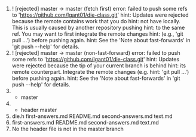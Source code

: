 1.  ! [rejected]        master -> master (fetch first)
    error: failed to push some refs to 'https://github.com/Igant01/die-class.git'
    hint: Updates were rejected because the remote contains work that you do
    hint: not have locally. This is usually caused by another repository pushing
    hint: to the same ref. You may want to first integrate the remote changes
    hint: (e.g., 'git pull ...') before pushing again.
    hint: See the 'Note about fast-forwards' in 'git push --help' for details.
2. ! [rejected]        master -> master (non-fast-forward)
   error: failed to push some refs to 'https://github.com/Igant01/die-class.git'
   hint: Updates were rejected because the tip of your current branch is behind
   hint: its remote counterpart. Integrate the remote changes (e.g.
   hint: 'git pull ...') before pushing again.
   hint: See the 'Note about fast-forwards' in 'git push --help' for details.
3. * master
4. * header
   master
5. die.h  first-answers.md  README.md  second-answers.md  text.md
6. first-answers.md  README.md  second-answers.md	text.md
7. No the header file is not in the master branch


